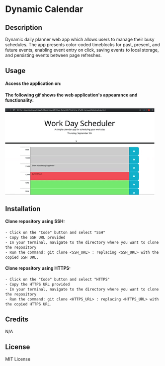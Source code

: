 # Dynamic Calendar 

## Description

Dynamic daily planner web app which allows users to manage their busy schedules. The app presents color-coded  timeblocks for past, present, and future events, enabling event entry on click, saving events to local storage, and persisting events between page refreshes.

## Usage

#### Access the application on: 
#### The following gif shows the web application's appearance and functionality:

![](images/05-third-party-apis-homework-demo.gif)

## Installation

#### Clone repository using SSH:
    - Click on the "Code" button and select "SSH"
    - Copy the SSH URL provided
    - In your terminal, navigate to the directory where you want to clone the repository
    - Run the command: git clone <SSH_URL> : replacing <SSH_URL> with the copied SSH URL.

#### Clone repository using HTTPS:
    - Click on the "Code" button and select "HTTPS"
    - Copy the HTTPS URL provided
    - In your terminal, navigate to the directory where you want to clone the repository
    - Run the command: git clone <HTTPS_URL> : replacing <HTTPS_URL> with the copied HTTPS URL.

## Credits

N/A

## License

MIT License
